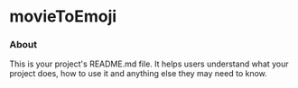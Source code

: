 movieToEmoji
============

### About

This is your project's README.md file. It helps users understand what your
project does, how to use it and anything else they may need to know.